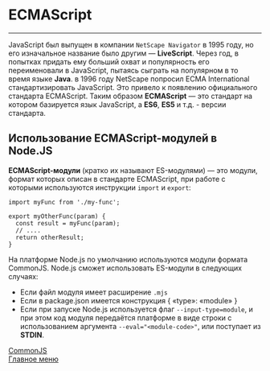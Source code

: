 # ECMAScript
____

JavaScript был выпущен в компании `NetScape Navigator` в 1995 году, но его изначальное название было другим — __LiveScript__. Через год, в попытках придать ему больший охват и популярность его переименовали в JavaScript, пытаясь сыграть на популярном в то время языке __Java__. в 1996 году NetScape попросил ECMA International стандартизировать JavaScript. Это привело к появлению официального стандарта ECMAScript. Таким образом __ECMAScript__ — это стандарт на котором базируется язык JavaScript, a __ES6__, __ES5__ и т.д. - версии стандарта.

## Использование ЕCMAScript-модулей в Node.JS
__ECMAScript-модули__ (кратко их называют ES-модулями) — это модули, формат которых описан в стандарте ECMAScript, при работе с которыми используются инструкции `import` и `export`:

```
import myFunc from './my-func';

export myOtherFunc(param) {
  const result = myFunc(param);
  // ....
  return otherResult;
}
```

На платформе Node.js по умолчанию используются модули формата CommonJS. Node.js сможет использовать ES-модули в следующих случаяx:

* Если файл модуля имеет расширение `.mjs`
* Eсли в package.json имеется конструкция { «type»: «module» }
* Eсли при запуске Node.js используется флаг `--input-type=module`, и при этом код модуля передаётся платформе в виде строки с использованием аргумента `--eval="<module-code>"`, или поступает из __STDIN__.

[CommonJS](commonjs.md)<br>
[Главное меню](../README.md)<br>